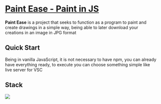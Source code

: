 # [Paint Ease - Paint in JS](https://marcossic.github.io/paint-in-js-html-css/)


**Paint Ease** is a project that seeks to function as a program to paint and create drawings in a simple way, being able to later download your creations in an image in JPG format 

## Quick Start
Being in vanilla JavaScript, it is not necessary to have npm, you can already have everything ready, to execute you can choose something simple like live server for VSC

## Stack
<p user-select="none" align="left">
  <img src="https://skillicons.dev/icons?i=css,html,js"/>
</p>
